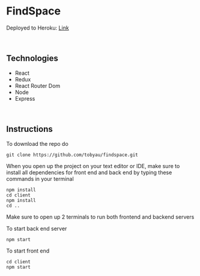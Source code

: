 # FindSpace

Deployed to Heroku: [Link](https://webdev-findspace.herokuapp.com/)

<br>

## Technologies
- React
- Redux
- React Router Dom 
- Node
- Express 

<br>

## Instructions
To download the repo do
```
git clone https://github.com/tobyau/findspace.git
```

When you open up the project on your text editor or IDE, make sure to install all dependencies for front end and back end by typing these commands in your terminal 
```
npm install 
cd client
npm install 
cd .. 
```

Make sure to open up 2 terminals to run both frontend and backend servers 

To start back end server
```
npm start
```

To start front end 
```
cd client
npm start
```